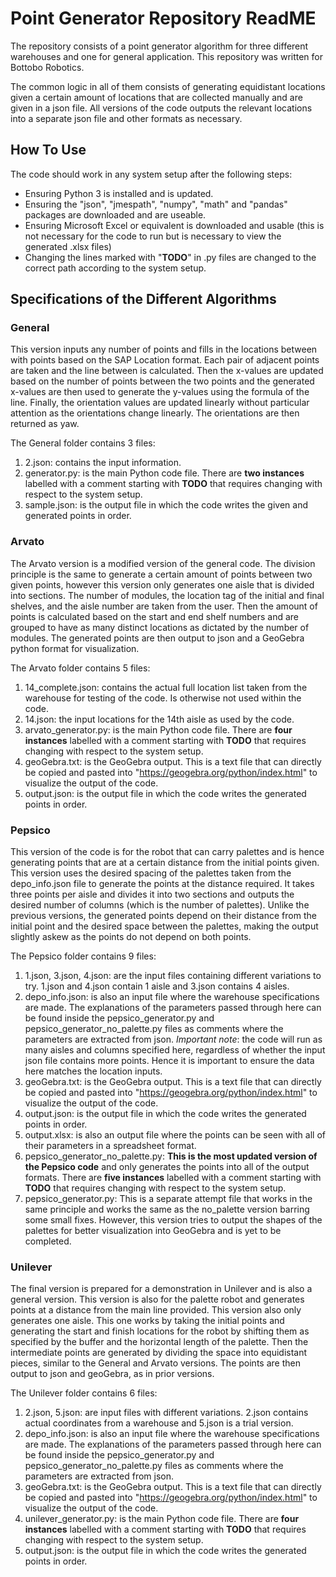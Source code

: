# Point Generator Repository ReadME
The repository consists of a point generator algorithm for three different warehouses and one for general application. This repository was written for Bottobo Robotics.

The common logic in all of them consists of generating equidistant locations given a certain amount of locations that are collected manually and are given in a json file. All versions of the code outputs the relevant locations into a separate json file and other formats as necessary.

## How To Use
The code should work in any system setup after the following steps:
- Ensuring Python 3 is installed and is updated.
- Ensuring the "json", "jmespath", "numpy", "math" and "pandas" packages are downloaded and are useable.
- Ensuring Microsoft Excel or equivalent is downloaded and usable (this is not necessary for the code to run but is necessary to view the generated .xlsx files)
- Changing the lines marked with "**TODO**" in .py files are changed to the correct path according to the system setup.

## Specifications of the Different Algorithms
### General
This version inputs any number of points and fills in the locations between with points based on the SAP Location format. Each pair of adjacent points are taken and the line between is calculated. Then the x-values are updated based on the number of points between the two points and the generated x-values are then used to generate the y-values using the formula of the line. Finally, the orientation values are updated linearly without particular attention as the orientations change linearly. The orientations are then returned as yaw.

The General folder contains 3 files:
1. 2.json: contains the input information.
2. generator.py: is the main Python code file. There are **two instances** labelled with a comment starting with **TODO** that requires changing with respect to the system setup.
3. sample.json: is the output file in which the code writes the given and generated points in order.
   
### Arvato
The Arvato version is a modified version of the general code. The division principle is the same to generate a certain amount of points between two given points, however this version only generates one aisle that is divided into sections. The number of modules, the location tag of the initial and final shelves, and the aisle number are taken from the user. Then the amount of points is calculated based on the start and end shelf numbers and are grouped to have as many distinct locations as dictated by the number of modules. The generated points are then output to json and a GeoGebra python format for visualization.

The Arvato folder contains 5 files:
1. 14_complete.json: contains the actual full location list taken from the warehouse for testing of the code. Is otherwise not used within the code.
2. 14.json: the input locations for the 14th aisle as used by the code.
3. arvato_generator.py: is the main Python code file. There are **four instances** labelled with a comment starting with **TODO** that requires changing with respect to the system setup.
4. geoGebra.txt: is the GeoGebra output. This is a text file that can directly be copied and pasted into "https://geogebra.org/python/index.html" to visualize the output of the code.
5. output.json:  is the output file in which the code writes the generated points in order.

### Pepsico
This version of the code is for the robot that can carry palettes and is hence generating points that are at a certain distance from the initial points given. This version uses the desired spacing of the palettes taken from the depo_info.json file to generate the points at the distance required. It takes three points per aisle and divides it into two sections and outputs the desired number of columns (which is the number of palettes). Unlike the previous versions, the generated points depend on their distance from the initial point and the desired space between the palettes, making the output slightly askew as the points do not depend on both points.

The Pepsico folder contains 9 files:
1. 1.json, 3.json, 4.json: are the input files containing different variations to try. 1.json and 4.json contain 1 aisle and 3.json contains 4 aisles.
2. depo_info.json: is also an input file where the warehouse specifications are made. The explanations of the parameters passed through here can be found inside the pepsico_generator.py and pepsico_generator_no_palette.py files as comments where the parameters are extracted from json. *Important note*: the code will run as many aisles and columns specified here, regardless of whether the input json file contains more points. Hence it is important to ensure the data here matches the location inputs.
3. geoGebra.txt: is the GeoGebra output. This is a text file that can directly be copied and pasted into "https://geogebra.org/python/index.html" to visualize the output of the code.
4. output.json: is the output file in which the code writes the generated points in order.
5. output.xlsx: is also an output file where the points can be seen with all of their parameters in a spreadsheet format.
6. pepsico_generator_no_palette.py: **This is the most updated version of the Pepsico code** and only generates the points into all of the output formats. There are **five instances** labelled with a comment starting with **TODO** that requires changing with respect to the system setup.
7. pepsico_generator.py: This is a separate attempt file that works in the same principle and works the same as the no_palette version barring some small fixes. However, this version tries to output the shapes of the palettes for better visualization into GeoGebra and is yet to be completed.

### Unilever
The final version is prepared for a demonstration in Unilever and is also a general version. This version is also for the palette robot and generates points at a distance from the main line provided. This version also only generates one aisle. This one works by taking the initial points and generating the start and finish locations for the robot by shifting them as specified by the buffer and the horizontal length of the palette. Then the intermediate points are generated by dividing the space into equidistant pieces, similar to the General and Arvato versions. The points are then output to json and geoGebra, as in prior versions.

The Unilever folder contains 6 files:
1. 2.json, 5.json: are input files with different variations. 2.json contains actual coordinates from a warehouse and 5.json is a trial version.
2. depo_info.json: is also an input file where the warehouse specifications are made. The explanations of the parameters passed through here can be found inside the pepsico_generator.py and pepsico_generator_no_palette.py files as comments where the parameters are extracted from json.
3. geoGebra.txt: is the GeoGebra output. This is a text file that can directly be copied and pasted into "https://geogebra.org/python/index.html" to visualize the output of the code.
4. unilever_generator.py: is the main Python code file. There are **four instances** labelled with a comment starting with **TODO** that requires changing with respect to the system setup.
5. output.json: is the output file in which the code writes the generated points in order.

